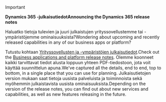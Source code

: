 > [!IMPORTANT]
> <span data-ttu-id="2c245-101">**Dynamics 365 -julkaisutiedot**</span><span class="sxs-lookup"><span data-stu-id="2c245-101">**Announcing the Dynamics 365 release notes**</span></span>
>
> <span data-ttu-id="2c245-102">Haluatko tietoja tulevien ja juuri julkaistujen yrityssovellustemme tai -ympäristöjemme ominaisuuksista?</span><span class="sxs-lookup"><span data-stu-id="2c245-102">Wondering about upcoming and recently released capabilities in any of our business apps or platform?</span></span> 
> 
> <span data-ttu-id="2c245-103">Tutustu kohtaan [Yrityssovellusten ja -ympäristöjen julkaisutiedot](https://go.microsoft.com/fwlink/?linkid=2010158).</span><span class="sxs-lookup"><span data-stu-id="2c245-103">Check out the [Business applications and platform release notes](https://go.microsoft.com/fwlink/?linkid=2010158).</span></span> <span data-ttu-id="2c245-104">Olemme koonneet kaikki tarvittavat tiedot alusta loppuun yhteen PDF-tiedostoon, jota voit käyttää suunnittelun apuna.</span><span class="sxs-lookup"><span data-stu-id="2c245-104">We've captured all the details, end to end, top to bottom, in a single place that you can use for planning.</span></span> <span data-ttu-id="2c245-105">Julkaisutietojen version mukaan saat tietoja uusista palveluista ja toiminnoista sekä myöhemmin julkaistavista uusista ominaisuuksista.</span><span class="sxs-lookup"><span data-stu-id="2c245-105">Depending on the version of the release notes, you can find out about new services and capabilities, as well as new features releasing in the future.</span></span>
